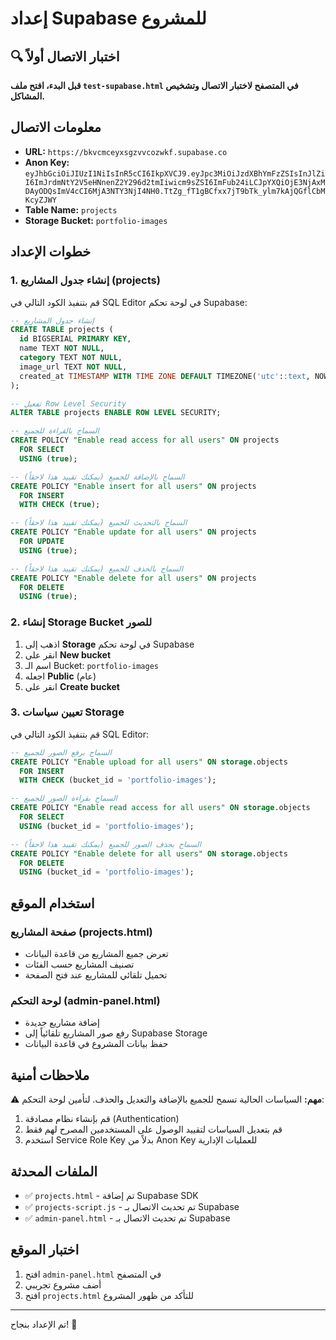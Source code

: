 # إعداد Supabase للمشروع

## 🔍 اختبار الاتصال أولاً

**قبل البدء، افتح ملف `test-supabase.html` في المتصفح لاختبار الاتصال وتشخيص المشاكل.**

## معلومات الاتصال
- **URL:** `https://bkvcmceyxsgzvvcozwkf.supabase.co`
- **Anon Key:** `eyJhbGciOiJIUzI1NiIsInR5cCI6IkpXVCJ9.eyJpc3MiOiJzdXBhYmFzZSIsInJlZiI6ImJrdmNtY2V5eHNnenZ2Y296d2tmIiwicm9sZSI6ImFub24iLCJpYXQiOjE3NjAxMDAyODQsImV4cCI6MjA3NTY3NjI4NH0.TtZg_fT1gBCfxx7jT9bTk_ylm7kAjQGflCbMKcyZJWY`
- **Table Name:** `projects`
- **Storage Bucket:** `portfolio-images`

## خطوات الإعداد

### 1. إنشاء جدول المشاريع (projects)

قم بتنفيذ الكود التالي في SQL Editor في لوحة تحكم Supabase:

```sql
-- إنشاء جدول المشاريع
CREATE TABLE projects (
  id BIGSERIAL PRIMARY KEY,
  name TEXT NOT NULL,
  category TEXT NOT NULL,
  image_url TEXT NOT NULL,
  created_at TIMESTAMP WITH TIME ZONE DEFAULT TIMEZONE('utc'::text, NOW()) NOT NULL
);

-- تفعيل Row Level Security
ALTER TABLE projects ENABLE ROW LEVEL SECURITY;

-- السماح بالقراءة للجميع
CREATE POLICY "Enable read access for all users" ON projects
  FOR SELECT
  USING (true);

-- السماح بالإضافة للجميع (يمكنك تقييد هذا لاحقاً)
CREATE POLICY "Enable insert for all users" ON projects
  FOR INSERT
  WITH CHECK (true);

-- السماح بالتحديث للجميع (يمكنك تقييد هذا لاحقاً)
CREATE POLICY "Enable update for all users" ON projects
  FOR UPDATE
  USING (true);

-- السماح بالحذف للجميع (يمكنك تقييد هذا لاحقاً)
CREATE POLICY "Enable delete for all users" ON projects
  FOR DELETE
  USING (true);
```

### 2. إنشاء Storage Bucket للصور

1. اذهب إلى **Storage** في لوحة تحكم Supabase
2. انقر على **New bucket**
3. اسم الـ Bucket: `portfolio-images`
4. اجعله **Public** (عام)
5. انقر على **Create bucket**

### 3. تعيين سياسات Storage

قم بتنفيذ الكود التالي في SQL Editor:

```sql
-- السماح برفع الصور للجميع
CREATE POLICY "Enable upload for all users" ON storage.objects
  FOR INSERT
  WITH CHECK (bucket_id = 'portfolio-images');

-- السماح بقراءة الصور للجميع
CREATE POLICY "Enable read access for all users" ON storage.objects
  FOR SELECT
  USING (bucket_id = 'portfolio-images');

-- السماح بحذف الصور للجميع (يمكنك تقييد هذا لاحقاً)
CREATE POLICY "Enable delete for all users" ON storage.objects
  FOR DELETE
  USING (bucket_id = 'portfolio-images');
```

## استخدام الموقع

### صفحة المشاريع (projects.html)
- تعرض جميع المشاريع من قاعدة البيانات
- تصنيف المشاريع حسب الفئات
- تحميل تلقائي للمشاريع عند فتح الصفحة

### لوحة التحكم (admin-panel.html)
- إضافة مشاريع جديدة
- رفع صور المشاريع تلقائياً إلى Supabase Storage
- حفظ بيانات المشروع في قاعدة البيانات

## ملاحظات أمنية

⚠️ **مهم:** السياسات الحالية تسمح للجميع بالإضافة والتعديل والحذف. لتأمين لوحة التحكم:

1. قم بإنشاء نظام مصادقة (Authentication)
2. قم بتعديل السياسات لتقييد الوصول على المستخدمين المصرح لهم فقط
3. استخدم Service Role Key بدلاً من Anon Key للعمليات الإدارية

## الملفات المحدثة

- ✅ `projects.html` - تم إضافة Supabase SDK
- ✅ `projects-script.js` - تم تحديث الاتصال بـ Supabase
- ✅ `admin-panel.html` - تم تحديث الاتصال بـ Supabase

## اختبار الموقع

1. افتح `admin-panel.html` في المتصفح
2. أضف مشروع تجريبي
3. افتح `projects.html` للتأكد من ظهور المشروع

---

تم الإعداد بنجاح! 🎉

